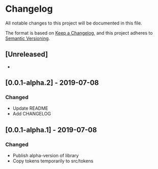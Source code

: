 # Changelog
All notable changes to this project will be documented in this file.

The format is based on [Keep a Changelog](https://keepachangelog.com/en/1.0.0/),
and this project adheres to [Semantic Versioning](https://semver.org/spec/v2.0.0.html).

## [Unreleased]
-

## [0.0.1-alpha.2] - 2019-07-08

### Changed
- Update README
- Add CHANGELOG

## [0.0.1-alpha.1] - 2019-07-08

### Changed
- Publish alpha-version of library
- Copy tokens temporarily to src/tokens

